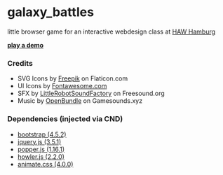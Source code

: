 # galaxy_battles

little browser game for an interactive webdesign class at [HAW Hamburg](https://www.haw-hamburg.de/en/)

**[play a demo](https://yagci.github.io/galaxy_battles)**

### Credits
- SVG Icons by [Freepik](https://www.flaticon.com/authors/freepik) on Flaticon.com
- UI Icons by [Fontawesome.com](https://fontawesome.com)
- SFX by [LittleRobotSoundFactory](https://freesound.org/people/LittleRobotSoundFactory/packs/16681/) on Freesound.org
- Music by [OpenBundle](https://gamesounds.xyz/?dir=OpenBundle/Background%20Music%20and%20Loops) on Gamesounds.xyz

### Dependencies (injected via CND)
- [bootstrap (4.5.2)](https://getbootstrap.com/)
- [jquery.js (3.5.1)](https://jquery.com/)
- [popper.js (1.16.1)](https://popper.js.org/)
- [howler.js (2.2.0)](https://howlerjs.com/)
- [animate.css (4.0.0)](https://animate.style/)
